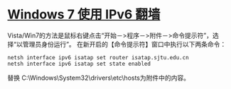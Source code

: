 # [Windows 7 使用 IPv6 翻墙](http://vzone.me/system/ipv6-proxy-browsing-web.html)


Vista/Win7的方法是鼠标右键点击“开始－>程序－>附件－>命令提示符”，选择“以管理员身份运行”。
在新开启的【命令提示符】窗口中执行以下两条命令：


```
netsh interface ipv6 isatap set router isatap.sjtu.edu.cn
netsh interface ipv6 isatap set state enabled
```

替换 C:\Windows\System32\drivers\etc\hosts为附件中的内容。
